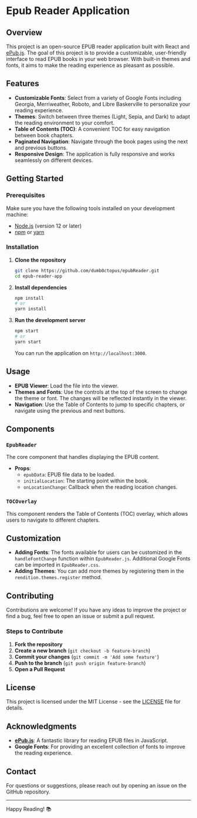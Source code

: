 # Epub Reader Application

## Overview

This project is an open-source EPUB reader application built with React and [ePub.js](https://github.com/futurepress/epub.js). The goal of this project is to provide a customizable, user-friendly interface to read EPUB books in your web browser. With built-in themes and fonts, it aims to make the reading experience as pleasant as possible.

## Features

- **Customizable Fonts**: Select from a variety of Google Fonts including Georgia, Merriweather, Roboto, and Libre Baskerville to personalize your reading experience.
- **Themes**: Switch between three themes (Light, Sepia, and Dark) to adapt the reading environment to your comfort.
- **Table of Contents (TOC)**: A convenient TOC for easy navigation between book chapters.
- **Paginated Navigation**: Navigate through the book pages using the next and previous buttons.
- **Responsive Design**: The application is fully responsive and works seamlessly on different devices.

## Getting Started

### Prerequisites

Make sure you have the following tools installed on your development machine:

- [Node.js](https://nodejs.org/en/) (version 12 or later)
- [npm](https://www.npmjs.com/) or [yarn](https://yarnpkg.com/)

### Installation

1. **Clone the repository**

   ```bash
   git clone https://github.com/dumb0ctopus/epubReader.git
   cd epub-reader-app
   ```

2. **Install dependencies**

   ```bash
   npm install
   # or
   yarn install
   ```

3. **Run the development server**

   ```bash
   npm start
   # or
   yarn start
   ```

   You can run the application on `http://localhost:3000`.

## Usage

- **EPUB Viewer**: Load the file into the viewer.
- **Themes and Fonts**: Use the controls at the top of the screen to change the theme or font. The changes will be reflected instantly in the viewer.
- **Navigation**: Use the Table of Contents to jump to specific chapters, or navigate using the previous and next buttons.

## Components

### `EpubReader`

The core component that handles displaying the EPUB content.
- **Props**:
  - `epubData`: EPUB file data to be loaded.
  - `initialLocation`: The starting point within the book.
  - `onLocationChange`: Callback when the reading location changes.

### `TOCOverlay`

This component renders the Table of Contents (TOC) overlay, which allows users to navigate to different chapters.

## Customization

- **Adding Fonts**: The fonts available for users can be customized in the `handleFontChange` function within `EpubReader.js`. Additional Google Fonts can be imported in `EpubReader.css`.
- **Adding Themes**: You can add more themes by registering them in the `rendition.themes.register` method.

## Contributing

Contributions are welcome! If you have any ideas to improve the project or find a bug, feel free to open an issue or submit a pull request.

### Steps to Contribute

1. **Fork the repository**
2. **Create a new branch** (`git checkout -b feature-branch`)
3. **Commit your changes** (`git commit -m 'Add some feature'`)
4. **Push to the branch** (`git push origin feature-branch`)
5. **Open a Pull Request**

## License

This project is licensed under the MIT License - see the [LICENSE](LICENSE) file for details.

## Acknowledgments

- **[ePub.js](https://github.com/futurepress/epub.js)**: A fantastic library for reading EPUB files in JavaScript.
- **Google Fonts**: For providing an excellent collection of fonts to improve the reading experience.

## Contact

For questions or suggestions, please reach out by opening an issue on the GitHub repository.

---

Happy Reading! 📚

